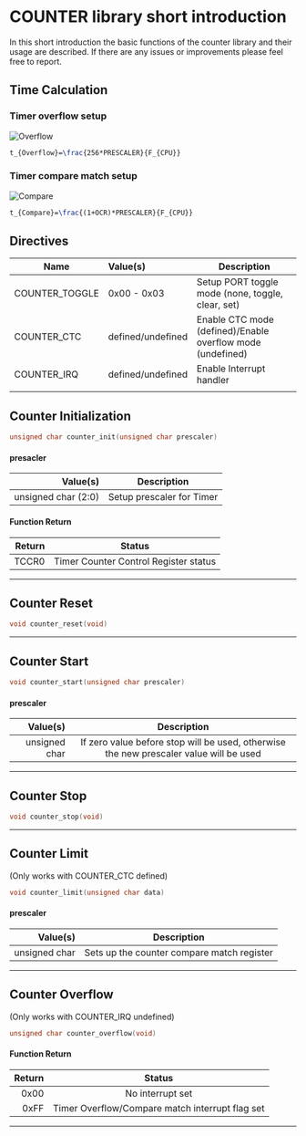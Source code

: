 # COUNTER library short introduction

In this short introduction the basic functions of the counter library and their usage are described. If there are any issues or improvements please feel free to report.

## Time Calculation

### Timer overflow setup

![Overflow](http://latex.codecogs.com/gif.download?t_%7BOverflow%7D%3D%5Cfrac%7B256*PRESCALER%7D%7BF_%7BCPU%7D%7D)

```LATEX
t_{Overflow}=\frac{256*PRESCALER}{F_{CPU}}
```

### Timer compare match setup

![Compare](http://latex.codecogs.com/gif.download?t_%7BCompare%7D%3D%5Cfrac%7B%281+OCR%29*PRESCALER%7D%7BF_%7BCPU%7D%7D)

```LATEX
t_{Compare}=\frac{(1+OCR)*PRESCALER}{F_{CPU}}
```

## Directives

| Name           | Value(s)              | Description                                                |
|----------------|:----------------------|------------------------------------------------------------|
| COUNTER_TOGGLE | 0x00 - 0x03           | Setup PORT toggle mode (none, toggle, clear, set)          |
| COUNTER_CTC    | defined/undefined     | Enable CTC mode (defined)/Enable overflow mode (undefined) |
| COUNTER_IRQ    | defined/undefined     | Enable Interrupt handler
                                |
## Counter Initialization

```c
unsigned char counter_init(unsigned char prescaler)
```

#### presacler
| Value(s)            | Description               |
|--------------------:|:-------------------------:|
| unsigned char (2:0) | Setup prescaler for Timer |

#### Function Return
| Return | Status                                |
|-------:|:-------------------------------------:|
| TCCR0  | Timer Counter Control Register status |

---

## Counter Reset

```c
void counter_reset(void)
```

---

## Counter Start

```c
void counter_start(unsigned char prescaler)
```

#### prescaler
| Value(s)      | Description                                                                            |
|--------------:|:--------------------------------------------------------------------------------------:|
| unsigned char | If zero value before stop will be used, otherwise the new prescaler value will be used |

---

## Counter Stop

```c
void counter_stop(void)
```

---

## Counter Limit

(Only works with COUNTER_CTC defined)

```c
void counter_limit(unsigned char data)
```

#### prescaler
| Value(s)      | Description                                |
|--------------:|:------------------------------------------:|
| unsigned char | Sets up the counter compare match register |

---

## Counter Overflow

(Only works with COUNTER_IRQ undefined)

```c
unsigned char counter_overflow(void)
```

#### Function Return
| Return | Status                                          |
|-------:|:-----------------------------------------------:|
| 0x00   | No interrupt set                                |
| 0xFF   | Timer Overflow/Compare match interrupt flag set |

---




